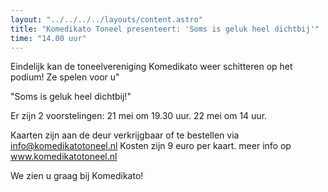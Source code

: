 ```yaml
---
layout: "../../../../layouts/content.astro"
title: "Komedikato Toneel presenteert: 'Soms is geluk heel dichtbij'"
time: "14.00 uur"
---
```


Eindelijk kan de toneelvereniging Komedikato weer schitteren op het podium!
Ze spelen voor u"

"Soms is geluk heel dichtbij!"

Er zijn 2 voorstelingen:
21 mei om 19.30 uur.
22 mei om 14 uur.

Kaarten zijn aan de deur verkrijgbaar of te bestellen via info@komedikatotoneel.nl
Kosten zijn 9 euro per kaart.
meer info op www.komedikatotoneel.nl

We zien u graag bij Komedikato!
